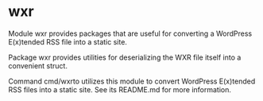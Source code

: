 # wxr

Module wxr provides packages that are useful for converting a WordPress
E(x)tended RSS file into a static site.

Package wxr provides utilities for deserializing the WXR file itself
into a convenient struct.

Command cmd/wxrto utilizes this module to convert WordPress E(x)tended
RSS files into a static site. See its README.md for more information.
